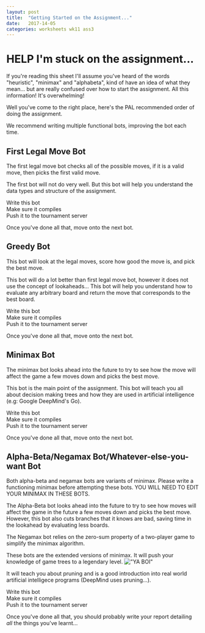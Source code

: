 ```yaml
---
layout: post
title:  "Getting Started on the Assignment..."
date:   2017-14-05
categories: worksheets wk11 ass3
---
```


# HELP I'm stuck on the assignment...
If you're reading this sheet I'll assume you've heard of the words "heuristic", "minimax" and "alphabeta", kind of have an idea of what they mean... but are really confused over how to start the assignment. 
All this information! It's overwhelming!

Well you've come to the right place, here's the PAL recommended order of doing the assignment.

We recommend writing multiple functional bots, improving the bot each time.

## First Legal Move Bot
The first legal move bot checks all of the possible moves, if it is a valid move, then picks the first valid move. 

The first bot will not do very well. But this bot will help you understand the data types and structure of the assignment. 
 
Write this bot   
Make sure it compiles  
Push it to the tournament server

Once you've done all that, move onto the next bot.

## Greedy Bot
This bot will look at the legal moves, score how good the move is, and pick the best move.

This bot will do a lot better than first legal move bot, however it does not use the concept of lookaheads... 
This bot will help you understand how to evaluate any arbitrary board and return the move that corresponds to the best board.

Write this bot  
Make sure it compiles  
Push it to the tournament server

Once you've done all that, move onto the next bot.

## Minimax Bot
The minimax bot looks ahead into the future to try to see how the move will affect the game a few moves down and picks the best move.

This bot is the main point of the assignment. This bot will teach you all about decision making trees and how they are used in artificial intelligence (e.g: Google DeepMind's Go).

Write this bot  
Make sure it compiles  
Push it to the tournament server

Once you've done all that, move onto the next bot.

## Alpha-Beta/Negamax Bot/Whatever-else-you-want Bot
Both alpha-beta and negamax bots are variants of minimax. Please write a functioning minimax before attempting these bots. YOU WILL NEED TO EDIT YOUR MINIMAX IN THESE BOTS.

The Alpha-Beta bot looks ahead into the future to try to see how moves will affect the game in the future a few moves down and picks the best move. However, this bot also cuts branches that it knows are bad, saving time in the lookahead by evaluating less boards.

The Negamax bot relies on the zero-sum property of a two-player game to simplify the minimax algorithm.

These bots are the extended versions of minimax. It will push your knowledge of game trees to a legendary level. 
!["YA BOI"](https://github.com/COMP1100-PAL/comp1100-pal.github.io/blob/master/img/20171006162157_1.png?raw=true "WOOO")

It will teach you about pruning and is a good introduction into real world artificial intelligece programs (DeepMind uses pruning...).

Write this bot  
Make sure it compiles  
Push it to the tournament server

Once you've done all that, you should probably write your report detailing *all* the things you've learnt...

